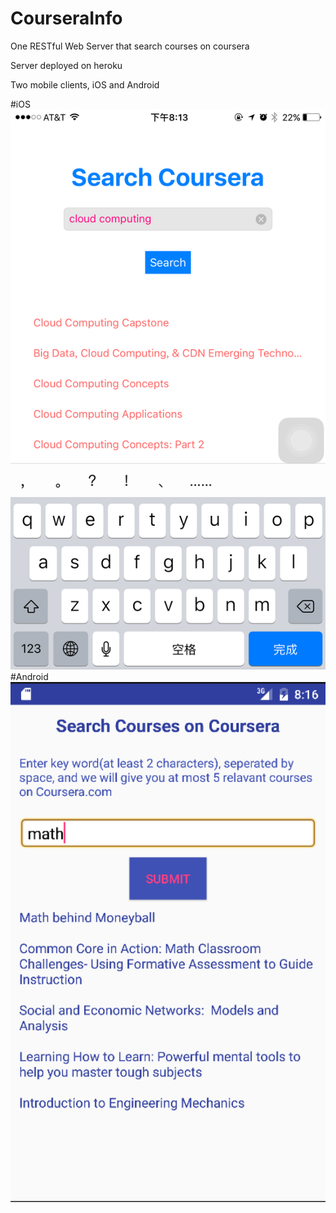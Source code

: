 # CourseraInfo

One RESTful Web Server that search courses on coursera


Server deployed on heroku


Two mobile clients, iOS and Android

#iOS
![alt tag](https://github.com/roywei/CourseraInfo/blob/master/screenshot/iOS.PNG?raw=true)
#Android
![alt tag](https://github.com/roywei/CourseraInfo/blob/master/screenshot/Android.png?raw=true)
